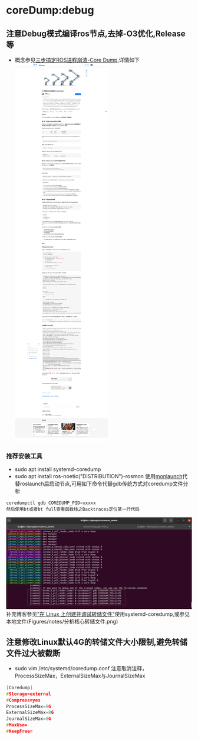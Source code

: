 # coreDump:debug
## 注意Debug模式编译ros节点,去掉-O3优化,Release等
- 概念参见[三步搞定ROS进程崩溃-Core Dump](https://zhuanlan.zhihu.com/p/459530578),详情如下![](Figures/notes/Coredump.png)
### 推荐安装工具
- sudo apt install systemd-coredump
- sudo apt install ros-noetic("DISTRIBUTION")-rosmon
使用[monlaunch](https://github.com/xqms/rosmon)代替roslaunch后启动节点,可用如下命令代替gdb传统方式对coredump文件分析
```cpp
coredumpctl gdb COREDUMP_PID=xxxxx  
然后使用bt或者bt full查看函数栈之Backtraces定位某一行代码
```
![](Figures/notes/Coredumpexample1.png)
补充博客参见["在 Linux 上创建并调试转储文件"](https://blog.csdn.net/weixin_33941707/article/details/112592730)使用systemd-coredump,或参见本地文件(Figures/notes/分析核心转储文件.png)



## 注意修改Linux默认4G的转储文件大小限制,避免转储文件过大被截断
- sudo vim /etc/systemd/coredump.conf 注意取消注释，ProcessSizeMax，ExternalSizeMax与JournalSizeMax
```cpp
[Coredump]
#Storage=external
#Compress=yes
ProcessSizeMax=8G
ExternalSizeMax=8G
JournalSizeMax=8G
#MaxUse=
#KeepFree=
```


